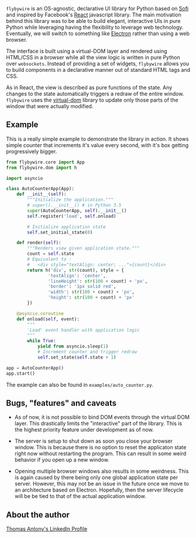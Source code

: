 `flybywire` is an OS-agnostic, declarative UI library for Python based on [Sofi](https://github.com/tryexceptpass/sofi) and inspired by Facebook's [React](https://facebook.github.io/react/) javascript library. The main motivation behind this library was to be able to build elegant, interactive UIs in pure Python while leveraging having the flexibility to leverage web technology. Eventually, we will switch to something like [Electron](http://electron.atom.io/) rather than using a web browser.

The interface is built using a virtual-DOM layer and rendered using HTML/CSS in a browser while all the view logic is written in pure Python over `websockets`. Instead of providing a set of widgets, `flybywire` allows you to build components in a declarative manner out of standard HTML tags and CSS.

As in React, the view is described as pure functions of the state. Any changes to the state automatically triggers a redraw of the entire window. `flybywire` uses the [virtual-dom](https://github.com/Matt-Esch/virtual-dom) library to update only those parts of the window that were actually modified.

## Example

This is a really simple example to demonstrate the library in action. It shows simple counter that increments it's value every second, with it's box getting progressively bigger.

```python
from flybywire.core import App
from flybywire.dom import h

import asyncio

class AutoCounterApp(App):
    def __init__(self):
        """Initialize the application."""
        # super().__init__() # in Python 3.5
        super(AutoCounterApp, self).__init__()
        self.register('load', self.onload)

        # Initialize application state
        self.set_initial_state(0)

    def render(self):
        """Renders view given application state."""
        count = self.state
        # Equivalent to :
        #   <div style="textAlign: center; ...">{count}</div>
        return h('div', str(count), style = {
                'textAlign': 'center',
                'lineHeight': str(100 + count) + 'px',
                'border': '1px solid red',
                'width': str(100 + count) + 'px',
                'height': str(100 + count) + 'px'
        })

    @asyncio.coroutine
    def onload(self, event):
        """
        'Load' event handler with application logic
        """
        while True:
            yield from asyncio.sleep(1)
            # Increment counter and trigger redraw
            self.set_state(self.state + 1)

app = AutoCounterApp()
app.start()
```

The example can also be found in `examples/auto_counter.py`.

## Bugs, "features" and caveats

- As of now, it is not possible to bind DOM events through the virtual DOM layer. This drastically limits the "interactive" part of the library. This is the highest priority feature under development as of now.

- The server is setup to shut down as soon you close your browser window. This is because there is no option to reset the applicaton state right now without restarting the program. This can result in some weird behavior if you open up a new window.

- Opening multiple browser windows also results in some weirdness. This is again caused by there being only one global application state per server. However, this may not be an issue in the future once we move to an architecture based on Electron. Hopefully, then the server lifecycle will be be tied to that of the actual application window.

## About the author
[Thomas Antony's LinkedIn Profile](https://www.linkedin.com/in/thomasantony)

<!--
[![Build Status](https://travis-ci.org/thomasantony/simplepipe.svg?branch=master)](https://travis-ci.org/thomasantony/simplepipe)
[![PyPI version](https://badge.fury.io/py/simplepipe.svg)](https://badge.fury.io/py/simplepipe)
-->
